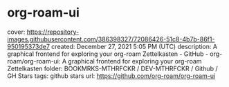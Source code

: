 # org-roam-ui

cover: https://repository-images.githubusercontent.com/386398327/72086426-51c8-4b7b-86f1-950195373de7
created: December 27, 2021 5:05 PM (UTC)
description: A graphical frontend for exploring your org-roam Zettelkasten - GitHub - org-roam/org-roam-ui: A graphical frontend for exploring your org-roam Zettelkasten
folder: BOOKMRKS-MTHRFCKR / DEV-MTHRFCKR / Github / GH Stars
tags: github stars
url: https://github.com/org-roam/org-roam-ui